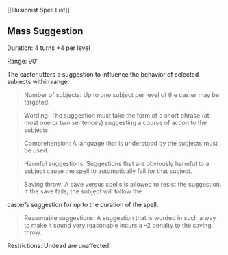 [[Illusionist Spell List]]

## Mass Suggestion                                              

Duration: 4 turns +4 per level

Range: 90’

The caster utters a suggestion to influence the behavior of selected subjects within range.

> Number of subjects: Up to one subject per level of the caster may be targeted.

> Wording: The suggestion must take the form of a short phrase (at most one or two sentences) suggesting a course of action to the subjects.

> Comprehension: A language that is understood by the subjects must be used.

> Harmful suggestions: Suggestions that are obviously harmful to a subject cause the spell to automatically fail for that subject.

> Saving throw: A save versus spells is allowed to resist the suggestion. If the save fails, the subject will follow the

caster’s suggestion for up to the duration of the spell.

> Reasonable suggestions: A suggestion that is worded in such a way to make it sound very reasonable incurs a –2 penalty to the saving throw.

Restrictions: Undead are unaffected.
